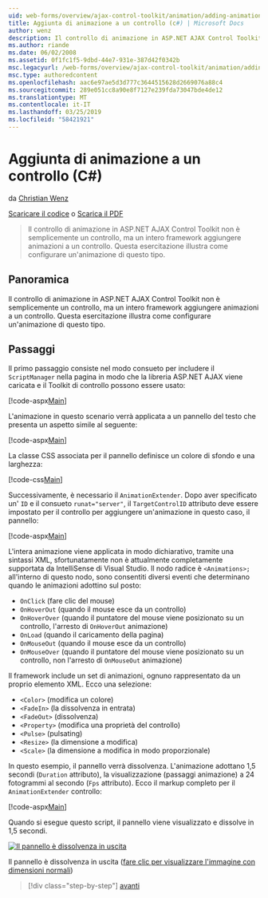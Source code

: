 ```yaml
---
uid: web-forms/overview/ajax-control-toolkit/animation/adding-animation-to-a-control-cs
title: Aggiunta di animazione a un controllo (c#) | Microsoft Docs
author: wenz
description: Il controllo di animazione in ASP.NET AJAX Control Toolkit non è semplicemente un controllo, ma un intero framework aggiungere animazioni a un controllo. Questa esercitazione viene illustrato come...
ms.author: riande
ms.date: 06/02/2008
ms.assetid: 0f1fc1f5-9dbd-44e7-931e-387d42f0342b
msc.legacyurl: /web-forms/overview/ajax-control-toolkit/animation/adding-animation-to-a-control-cs
msc.type: authoredcontent
ms.openlocfilehash: aac6e97ae5d3d777c3644515628d2669076a88c4
ms.sourcegitcommit: 289e051cc8a90e8f7127e239fda73047bde4de12
ms.translationtype: MT
ms.contentlocale: it-IT
ms.lasthandoff: 03/25/2019
ms.locfileid: "58421921"
---
```

<a name="adding-animation-to-a-control-c"></a>Aggiunta di animazione a un controllo (C#)
====================
da [Christian Wenz](https://github.com/wenz)

[Scaricare il codice](http://download.microsoft.com/download/f/9/a/f9a26acd-8df4-4484-8a18-199e4598f411/Animation1.cs.zip) o [Scarica il PDF](http://download.microsoft.com/download/6/7/1/6718d452-ff89-4d3f-a90e-c74ec2d636a3/animation1CS.pdf)

> Il controllo di animazione in ASP.NET AJAX Control Toolkit non è semplicemente un controllo, ma un intero framework aggiungere animazioni a un controllo. Questa esercitazione illustra come configurare un'animazione di questo tipo.


## <a name="overview"></a>Panoramica

Il controllo di animazione in ASP.NET AJAX Control Toolkit non è semplicemente un controllo, ma un intero framework aggiungere animazioni a un controllo. Questa esercitazione illustra come configurare un'animazione di questo tipo.

## <a name="steps"></a>Passaggi

Il primo passaggio consiste nel modo consueto per includere il `ScriptManager` nella pagina in modo che la libreria ASP.NET AJAX viene caricata e il Toolkit di controllo possono essere usato:

[!code-aspx[Main](adding-animation-to-a-control-cs/samples/sample1.aspx)]

L'animazione in questo scenario verrà applicata a un pannello del testo che presenta un aspetto simile al seguente:

[!code-aspx[Main](adding-animation-to-a-control-cs/samples/sample2.aspx)]

La classe CSS associata per il pannello definisce un colore di sfondo e una larghezza:

[!code-css[Main](adding-animation-to-a-control-cs/samples/sample3.css)]

Successivamente, è necessario il `AnimationExtender`. Dopo aver specificato un' `ID` e il consueto `runat="server"`, il `TargetControlID` attributo deve essere impostato per il controllo per aggiungere un'animazione in questo caso, il pannello:

[!code-aspx[Main](adding-animation-to-a-control-cs/samples/sample4.aspx)]

L'intera animazione viene applicata in modo dichiarativo, tramite una sintassi XML, sfortunatamente non è attualmente completamente supportata da IntelliSense di Visual Studio. Il nodo radice è `<Animations>;` all'interno di questo nodo, sono consentiti diversi eventi che determinano quando le animazioni adottino sul posto:

- `OnClick` (fare clic del mouse)
- `OnHoverOut` (quando il mouse esce da un controllo)
- `OnHoverOver` (quando il puntatore del mouse viene posizionato su un controllo, l'arresto di `OnHoverOut` animazione)
- `OnLoad` (quando il caricamento della pagina)
- `OnMouseOut` (quando il mouse esce da un controllo)
- `OnMouseOver` (quando il puntatore del mouse viene posizionato su un controllo, non l'arresto di `OnMouseOut` animazione)

Il framework include un set di animazioni, ognuno rappresentato da un proprio elemento XML. Ecco una selezione:

- `<Color>` (modifica un colore)
- `<FadeIn>` (la dissolvenza in entrata)
- `<FadeOut>` (dissolvenza)
- `<Property>` (modifica una proprietà del controllo)
- `<Pulse>` (pulsating)
- `<Resize>` (la dimensione a modifica)
- `<Scale>` (la dimensione a modifica in modo proporzionale)

In questo esempio, il pannello verrà dissolvenza. L'animazione adottano 1,5 secondi (`Duration` attributo), la visualizzazione (passaggi animazione) a 24 fotogrammi al secondo (`Fps` attributo). Ecco il markup completo per il `AnimationExtender` controllo:

[!code-aspx[Main](adding-animation-to-a-control-cs/samples/sample5.aspx)]

Quando si esegue questo script, il pannello viene visualizzato e dissolve in 1,5 secondi.


[![Il pannello è dissolvenza in uscita](adding-animation-to-a-control-cs/_static/image2.png)](adding-animation-to-a-control-cs/_static/image1.png)

Il pannello è dissolvenza in uscita ([fare clic per visualizzare l'immagine con dimensioni normali](adding-animation-to-a-control-cs/_static/image3.png))

> [!div class="step-by-step"]
> [avanti](executing-several-animations-at-the-same-time-cs.md)
